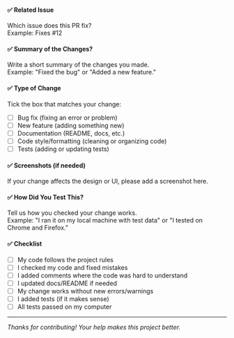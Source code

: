 <!-- 📌 Pull Request (PR) Template -->

#### ✅ Related Issue
Which issue does this PR fix?  
Example: Fixes #12  

#### ✅ Summary of the Changes?
Write a short summary of the changes you made.  
Example: "Fixed the bug" or "Added a new feature."

#### ✅ Type of Change
Tick the box that matches your change:

- [ ]  Bug fix (fixing an error or problem)
- [ ]  New feature (adding something new)
- [ ]  Documentation (README, docs, etc.)
- [ ]  Code style/formatting (cleaning or organizing code)
- [ ]  Tests (adding or updating tests)

#### ✅ Screenshots (if needed)
If your change affects the design or UI, please add a screenshot here.

#### ✅ How Did You Test This?
Tell us how you checked your change works.  
Example: "I ran it on my local machine with test data" or "I tested on Chrome and Firefox."

#### ✅ Checklist
- [ ] My code follows the project rules
- [ ] I checked my code and fixed mistakes
- [ ] I added comments where the code was hard to understand
- [ ] I updated docs/README if needed
- [ ] My change works without new errors/warnings
- [ ] I added tests (if it makes sense)
- [ ] All tests passed on my computer

---

 *Thanks for contributing! Your help makes this project better.*
